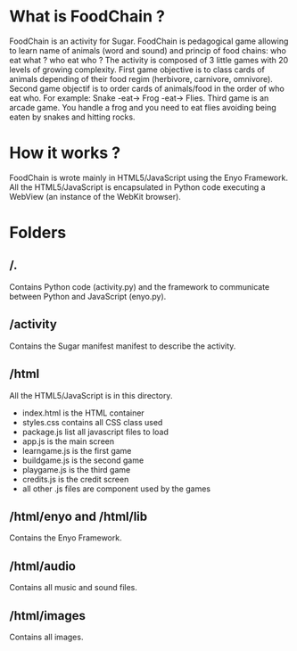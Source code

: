 # What is FoodChain ?

FoodChain is an activity for Sugar.
FoodChain is pedagogical game allowing to learn name of animals (word and sound) and princip of food chains: who eat what ? who eat who ? 
The activity is composed of 3 little games with 20 levels of growing complexity. 
First game objective is to class cards of animals depending of their food regim (herbivore, carnivore, omnivore).
Second game objectif is to order cards of animals/food in the order of who eat who. For example: Snake -eat-> Frog -eat-> Flies.
Third game is an arcade game. You handle a frog and you need to eat flies avoiding being eaten by snakes and hitting rocks.

# How it works ?

FoodChain is wrote mainly in HTML5/JavaScript using the Enyo Framework.
All the HTML5/JavaScript is encapsulated in Python code executing a WebView (an instance of the WebKit browser).

# Folders

## /.

Contains Python code (activity.py) and the framework to communicate between Python and JavaScript (enyo.py).

## /activity

Contains the Sugar manifest manifest to describe the activity.

## /html

All the HTML5/JavaScript is in this directory. 
* index.html is the HTML container
* styles.css contains all CSS class used
* package.js list all javascript files to load
* app.js is the main screen
* learngame.js is the first game
* buildgame.js is the second game
* playgame.js is the third game
* credits.js is the credit screen
* all other .js files are component used by the games

## /html/enyo and /html/lib

Contains the Enyo Framework.

## /html/audio

Contains all music and sound files.

## /html/images

Contains all images.


